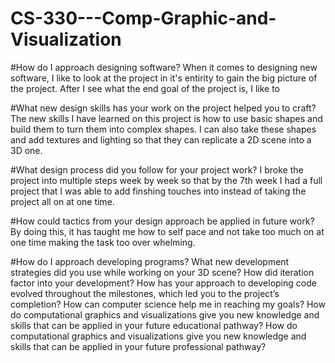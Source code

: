 # CS-330---Comp-Graphic-and-Visualization

#How do I approach designing software?
  When it comes to designing new software, I like to look at the project in it's entirity to gain the big picture of the project. After I see what the end goal of the project is, I like to 

#What new design skills has your work on the project helped you to craft?
The new skills I have learned on this project is how to use basic shapes and build them to turn them into complex shapes. I can also take these shapes and add textures and lighting so that they can replicate a 2D scene into a 3D one. 

#What design process did you follow for your project work?
I broke the project into multiple steps week by week so that by the 7th week I had a full project that I was able to add finshing touches into instead of taking the project all on at one time. 

#How could tactics from your design approach be applied in future work?
By doing this, it has taught me how to self pace and not take too much on at one time making the task too over whelming. 

#How do I approach developing programs?
What new development strategies did you use while working on your 3D scene?
How did iteration factor into your development?
How has your approach to developing code evolved throughout the milestones, which led you to the project’s completion?
How can computer science help me in reaching my goals?
How do computational graphics and visualizations give you new knowledge and skills that can be applied in your future educational pathway?
How do computational graphics and visualizations give you new knowledge and skills that can be applied in your future professional pathway?
